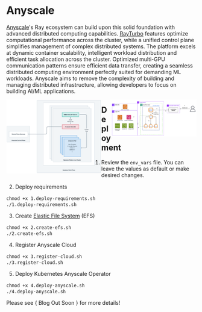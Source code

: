 # Anyscale

[Anyscale](https://www.anyscale.com/)'s Ray ecosystem can build upon this solid foundation with advanced distributed computing capabilities. [RayTurbo](https://www.anyscale.com/product/platform/rayturbo) features optimize computational performance across the cluster, while a unified control plane simplifies management of complex distributed systems. The platform excels at dynamic container scalability, intelligent workload distribution and efficient task allocation across the cluster. Optimized multi-GPU communication patterns ensure efficient data transfer, creating a seamless distributed computing environment perfectly suited for demanding ML workloads. Anyscale aims to remove the complexity of building and managing distributed infrastructure, allowing developers to focus on building AI/ML applications.

<img alt="Anyscale on EKS" src="../../../img/anyscale-on-eks.png" width="50%" align="left" />
<img alt="Anyscale on HyperPod EKS" src="../../../img/anyscale-on-hyperpod.png" width="45%" align="right" />

## Deployment

1. Review the `env_vars` file. You can leave the values as default or make desired changes.

2. Deploy requirements
```
chmod +x 1.deploy-requirements.sh
./1.deploy-requirements.sh
```

3. Create [Elastic File System](https://aws.amazon.com/efs/) (EFS)
```
chmod +x 2.create-efs.sh
./2.create-efs.sh
```

4. Register Anyscale Cloud
```
chmod +x 3.register-cloud.sh
./3.register-cloud.sh
```

5. Deploy Kubernetes Anyscale Operator
```
chmod +x 4.deploy-anyscale.sh
./4.deploy-anyscale.sh
```


Please see { Blog Out Soon } for more details!




